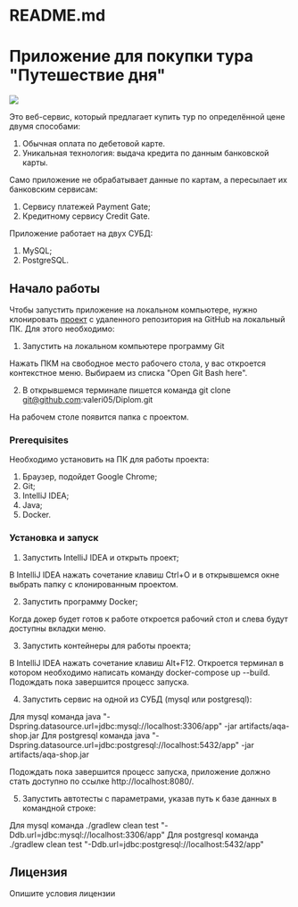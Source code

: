 # README.md

# Приложение для покупки тура "Путешествие дня"

![](pic/service.png)

Это веб-сервис, который предлагает купить тур по определённой цене двумя способами:

1. Обычная оплата по дебетовой карте.
1. Уникальная технология: выдача кредита по данным банковской карты.

Само приложение не обрабатывает данные по картам, а пересылает их банковским сервисам:

1. Сервису платежей Payment Gate;
1. Кредитному сервису Credit Gate.

Приложение работает на двух СУБД:

1. MySQL;
1. PostgreSQL.

## Начало работы

Чтобы запустить приложение на локальном компьютере, нужно клонировать [проект](https://github.com/valeri05/Diplom) с удаленного репозитория на GitHub на локальный ПК. Для этого необходимо:
1. Запустить на локальном компьютере программу Git 

Нажать ПКМ на свободное место рабочего стола, у вас откроется контекстное меню. Выбираем из списка "Open Git Bash here".

2. В открывшемся терминале пишется команда git clone git@github.com:valeri05/Diplom.git

На рабочем столе появится папка с проектом.

### Prerequisites

Необходимо установить на ПК для работы проекта: 

1. Браузер, подойдет Google Chrome;
1. Git;
1. IntelliJ IDEA;
1. Java;
1. Docker.

### Установка и запуск

1. Запустить IntelliJ IDEA и открыть проект;

В IntelliJ IDEA нажать сочетание клавиш Ctrl+O и в открывшемся окне выбрать папку с клонированным проектом.

2. Запустить программу Docker;

Когда докер будет готов к работе откроется рабочий стол и слева будут доступны вкладки меню.

3. Запустить контейнеры для работы проекта;

В IntelliJ IDEA нажать сочетание клавиш Alt+F12. Откроется терминал в котором необходимо написать команду docker-compose up --build. Подождать пока завершится процесс запуска.

4. Запустить сервис на одной из СУБД (mysql или postgresql):

Для mysql команда java "-Dspring.datasource.url=jdbc:mysql://localhost:3306/app" -jar artifacts/aqa-shop.jar
Для postgresql команда java "-Dspring.datasource.url=jdbc:postgresql://localhost:5432/app" -jar artifacts/aqa-shop.jar

Подождать пока завершится процесс запуска, приложение должно стать доступно по ссылке http://localhost:8080/.

5. Запустить автотесты с параметрами, указав путь к базе данных в командной строке:

Для mysql команда ./gradlew clean test "-Ddb.url=jdbc:mysql://localhost:3306/app"
Для postgresql команда ./gradlew clean test "-Ddb.url=jdbc:postgresql://localhost:5432/app"


## Лицензия

Опишите условия лицензии